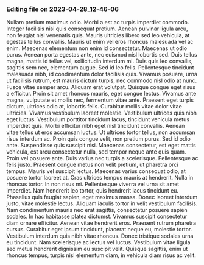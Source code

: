 

### Editing file on 2023-04-28_12-46-06

Nullam pretium maximus odio. Morbi a est ac turpis imperdiet commodo. Integer facilisis nisi quis consequat pretium. Aenean pulvinar ligula arcu, non feugiat nisl venenatis quis. Mauris ultricies libero sed leo vehicula, at egestas tellus convallis. Mauris ut enim vel eros rhoncus malesuada vel ac enim. Maecenas elementum non enim id consectetur. Maecenas ut odio purus. Aenean porta egestas ante, nec euismod nisl lobortis sed. Duis tellus magna, mattis id tellus vel, sollicitudin interdum mi. Duis quis leo convallis, sagittis sem nec, elementum augue. Sed id leo felis. Pellentesque tincidunt malesuada nibh, id condimentum dolor facilisis quis. Vivamus posuere, urna ut facilisis rutrum, est mauris dictum turpis, nec commodo nisl odio at nunc. Fusce vitae semper arcu. Aliquam erat volutpat.
Quisque congue eget risus a efficitur. Proin sit amet rhoncus mauris, eget congue lectus. Vivamus ante magna, vulputate et mollis nec, fermentum vitae ante. Praesent eget turpis dictum, ultrices odio at, lobortis felis. Curabitur mollis vitae dolor vitae ultricies. Vivamus vestibulum laoreet molestie. Vestibulum ultrices quis nibh eget luctus. Vestibulum porttitor tincidunt lacus, tincidunt vehicula metus imperdiet quis. Morbi efficitur nibh eget nisl tincidunt convallis. Aenean vitae tellus ut eros accumsan luctus. Ut ultrices tortor tellus, non accumsan risus interdum ac. Proin quis congue velit, non pretium purus. Sed id odio ante.
Suspendisse quis suscipit nisi. Maecenas consectetur, est eget mattis vehicula, est arcu consectetur nulla, sed tempor neque ante quis quam. Proin vel posuere ante. Duis varius nec turpis a scelerisque. Pellentesque ac felis justo. Praesent congue metus non velit pretium, ut pharetra orci tempus. Mauris vel suscipit lectus. Maecenas varius consequat odio, at posuere tortor laoreet at. Cras ultrices tempus mauris at hendrerit. Nulla in rhoncus tortor. In non risus mi. Pellentesque viverra vel urna sit amet imperdiet.
Nam hendrerit leo tortor, quis hendrerit lacus tincidunt eu. Phasellus quis feugiat sapien, eget maximus massa. Donec laoreet interdum justo, vitae molestie lectus. Aliquam iaculis tortor in velit vestibulum facilisis. Nam condimentum mauris nec erat sagittis, consectetur posuere sapien sodales. In hac habitasse platea dictumst. Vivamus suscipit consectetur diam ornare efficitur. Aenean vitae hendrerit eros. Praesent rutrum pharetra cursus. Curabitur eget ipsum tincidunt, placerat neque eu, molestie tortor. Vestibulum interdum quis nibh vitae rhoncus. Donec tristique sodales urna eu tincidunt. Nam scelerisque ac lectus vel luctus. Vestibulum vitae ligula sed metus hendrerit dignissim eu suscipit velit. Quisque sagittis, enim ut rhoncus tempus, turpis nisl elementum diam, in vehicula diam risus ac velit.


